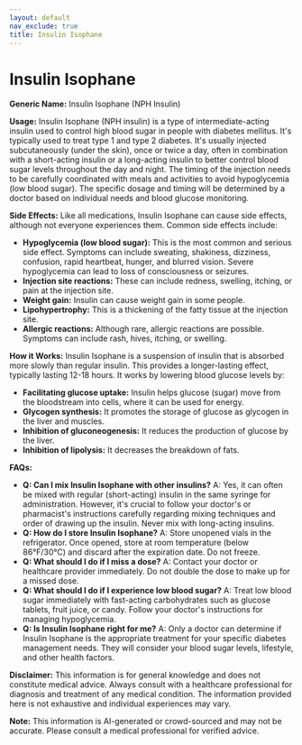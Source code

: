 ```yaml
---
layout: default
nav_exclude: true
title: Insulin Isophane
---
```


# Insulin Isophane

**Generic Name:** Insulin Isophane (NPH Insulin)

**Usage:**  Insulin Isophane (NPH insulin) is a type of intermediate-acting insulin used to control high blood sugar in people with diabetes mellitus.  It's typically used to treat type 1 and type 2 diabetes. It's usually injected subcutaneously (under the skin), once or twice a day, often in combination with a short-acting insulin or a long-acting insulin to better control blood sugar levels throughout the day and night. The timing of the injection needs to be carefully coordinated with meals and activities to avoid hypoglycemia (low blood sugar).  The specific dosage and timing will be determined by a doctor based on individual needs and blood glucose monitoring.


**Side Effects:**  Like all medications, Insulin Isophane can cause side effects, although not everyone experiences them. Common side effects include:

* **Hypoglycemia (low blood sugar):** This is the most common and serious side effect. Symptoms can include sweating, shakiness, dizziness, confusion, rapid heartbeat, hunger, and blurred vision. Severe hypoglycemia can lead to loss of consciousness or seizures.
* **Injection site reactions:** These can include redness, swelling, itching, or pain at the injection site.
* **Weight gain:** Insulin can cause weight gain in some people.
* **Lipohypertrophy:**  This is a thickening of the fatty tissue at the injection site.
* **Allergic reactions:** Although rare, allergic reactions are possible. Symptoms can include rash, hives, itching, or swelling.


**How it Works:** Insulin Isophane is a suspension of insulin that is absorbed more slowly than regular insulin.  This provides a longer-lasting effect, typically lasting 12-18 hours. It works by lowering blood glucose levels by:

* **Facilitating glucose uptake:** Insulin helps glucose (sugar) move from the bloodstream into cells, where it can be used for energy.
* **Glycogen synthesis:** It promotes the storage of glucose as glycogen in the liver and muscles.
* **Inhibition of gluconeogenesis:** It reduces the production of glucose by the liver.
* **Inhibition of lipolysis:** It decreases the breakdown of fats.


**FAQs:**

* **Q: Can I mix Insulin Isophane with other insulins?** A: Yes, it can often be mixed with regular (short-acting) insulin in the same syringe for administration.  However, it's crucial to follow your doctor's or pharmacist's instructions carefully regarding mixing techniques and order of drawing up the insulin.  Never mix with long-acting insulins.
* **Q: How do I store Insulin Isophane?** A:  Store unopened vials in the refrigerator. Once opened, store at room temperature (below 86°F/30°C) and discard after the expiration date. Do not freeze.
* **Q: What should I do if I miss a dose?** A:  Contact your doctor or healthcare provider immediately.  Do not double the dose to make up for a missed dose.
* **Q: What should I do if I experience low blood sugar?** A:  Treat low blood sugar immediately with fast-acting carbohydrates such as glucose tablets, fruit juice, or candy.  Follow your doctor's instructions for managing hypoglycemia.
* **Q: Is Insulin Isophane right for me?** A:  Only a doctor can determine if Insulin Isophane is the appropriate treatment for your specific diabetes management needs.  They will consider your blood sugar levels, lifestyle, and other health factors.

**Disclaimer:** This information is for general knowledge and does not constitute medical advice.  Always consult with a healthcare professional for diagnosis and treatment of any medical condition.  The information provided here is not exhaustive and individual experiences may vary.


**Note:** This information is AI-generated or crowd-sourced and may not be accurate. Please consult a medical professional for verified advice.